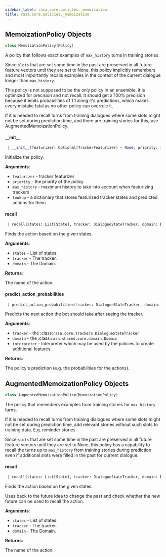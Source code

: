 ```yaml
---
sidebar_label: rasa.core.policies._memoization
title: rasa.core.policies._memoization
---
```

## MemoizationPolicy Objects

```python
class MemoizationPolicy(Policy)
```

A policy that follows exact examples of `max_history` turns in training stories.

Since `slots` that are set some time in the past are
preserved in all future feature vectors until they are set
to None, this policy implicitly remembers and most importantly
recalls examples in the context of the current dialogue
longer than `max_history`.

This policy is not supposed to be the only policy in an ensemble,
it is optimized for precision and not recall.
It should get a 100% precision because it emits probabilities of 1.1
along it&#x27;s predictions, which makes every mistake fatal as
no other policy can overrule it.

If it is needed to recall turns from training dialogues where
some slots might not be set during prediction time, and there are
training stories for this, use AugmentedMemoizationPolicy.

#### \_\_init\_\_

```python
 | __init__(featurizer: Optional[TrackerFeaturizer] = None, priority: int = MEMOIZATION_POLICY_PRIORITY, max_history: Optional[int] = DEFAULT_MAX_HISTORY, lookup: Optional[Dict] = None, **kwargs: Any, ,) -> None
```

Initialize the policy.

**Arguments**:

- `featurizer` - tracker featurizer
- `priority` - the priority of the policy
- `max_history` - maximum history to take into account when featurizing trackers
- `lookup` - a dictionary that stores featurized tracker states and
  predicted actions for them

#### recall

```python
 | recall(states: List[State], tracker: DialogueStateTracker, domain: Domain) -> Optional[Text]
```

Finds the action based on the given states.

**Arguments**:

- `states` - List of states.
- `tracker` - The tracker.
- `domain` - The Domain.
  

**Returns**:

  The name of the action.

#### predict\_action\_probabilities

```python
 | predict_action_probabilities(tracker: DialogueStateTracker, domain: Domain, interpreter: NaturalLanguageInterpreter, **kwargs: Any, ,) -> PolicyPrediction
```

Predicts the next action the bot should take after seeing the tracker.

**Arguments**:

- `tracker` - the :class:`rasa.core.trackers.DialogueStateTracker`
- `domain` - the :class:`rasa.shared.core.domain.Domain`
- `interpreter` - Interpreter which may be used by the policies to create
  additional features.
  

**Returns**:

  The policy&#x27;s prediction (e.g. the probabilities for the actions).

## AugmentedMemoizationPolicy Objects

```python
class AugmentedMemoizationPolicy(MemoizationPolicy)
```

The policy that remembers examples from training stories
for `max_history` turns.

If it is needed to recall turns from training dialogues
where some slots might not be set during prediction time,
add relevant stories without such slots to training data.
E.g. reminder stories.

Since `slots` that are set some time in the past are
preserved in all future feature vectors until they are set
to None, this policy has a capability to recall the turns
up to `max_history` from training stories during prediction
even if additional slots were filled in the past
for current dialogue.

#### recall

```python
 | recall(states: List[State], tracker: DialogueStateTracker, domain: Domain) -> Optional[Text]
```

Finds the action based on the given states.

Uses back to the future idea to change the past and check whether the new future
can be used to recall the action.

**Arguments**:

- `states` - List of states.
- `tracker` - The tracker.
- `domain` - The Domain.
  

**Returns**:

  The name of the action.

